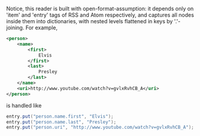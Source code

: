 Notice, this reader is built with open-format-assumption: it depends only on 'item' and 'entry' tags of RSS and Atom respectively, and captures all nodes inside them into dictionaries, with nested levels flattened in keys by '.'-joining.
For example,

```xml
<person>
	<name>
		<first>
			Elvis
		</first>
		<last>
			Presley
		</last>
	</name>
	<uri>http://www.youtube.com/watch?v=gvlxRvhCB_A</uri>
</person>
```

is handled like

```java
entry.put("person.name.first", "Elvis");
entry.put("person.name.last", "Presley");
entry.put("person.uri", "http://www.youtube.com/watch?v=gvlxRvhCB_A");
```
